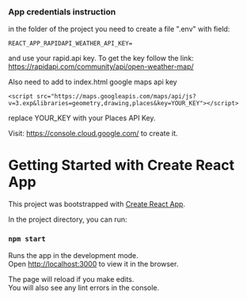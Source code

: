 ### App credentials instruction
 in the folder of the project you need to create a file ".env" with field:
 
    REACT_APP_RAPIDAPI_WEATHER_API_KEY=

 and use your rapid.api key.
 To get the key follow the link: https://rapidapi.com/community/api/open-weather-map/

 Also need to add to index.html google maps api key

    <script src="https://maps.googleapis.com/maps/api/js?v=3.exp&libraries=geometry,drawing,places&key=YOUR_KEY"></script>

 replace YOUR_KEY with your Places API Key.
 
 Visit: https://console.cloud.google.com/ to create it.

# Getting Started with Create React App

This project was bootstrapped with [Create React App](https://github.com/facebook/create-react-app).

In the project directory, you can run:

### `npm start`

Runs the app in the development mode.\
Open [http://localhost:3000](http://localhost:3000) to view it in the browser.

The page will reload if you make edits.\
You will also see any lint errors in the console.

